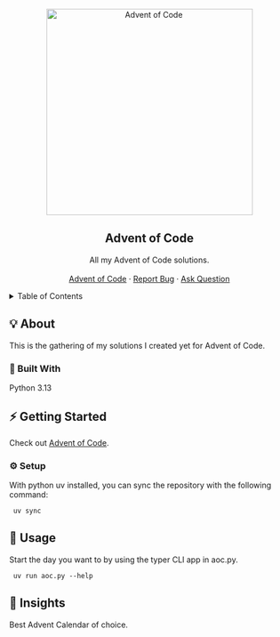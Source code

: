 
<br />
<div align="center">
  <a href="https://gitlab.hrz.tu-chemnitz.de/siev--tu-chemnitz.de/adventofcode">
    <img src="https://gitlab.hrz.tu-chemnitz.de/siev--tu-chemnitz.de/adventofcode/-/raw/master/_logo/adventOfCode.svg" alt="Advent of Code" height="371">
  </a>
  <h2>Advent of Code</h2>
  <p>
    All my Advent of Code solutions.
    <br />
    <br />
    <a href="https://adventofcode.com/" target="_blank">Advent of Code</a>
    ·
    <a href="https://gitlab.hrz.tu-chemnitz.de/siev--tu-chemnitz.de/adventofcode/-/issues">Report Bug</a>
    ·
    <a href="mailto:valentin.siegert@informatik.tu-chemnitz.de?subject=Question on Advent of Code">Ask Question</a>
  </p>
</div>

<details>
<summary>Table of Contents</summary>

- [About](#-about)
  - [Built With](#-built-with)
- [Getting Started](#-getting-started)
  - [Local Setup](#-setup)
- [Usage](#-usage)
- [Insights](#-insights)

</details>


## 💡 About

This is the gathering of my solutions I created yet for Advent of Code.

### 🧱 Built With

Python 3.13

## ⚡ Getting Started

Check out [Advent of Code][adventofcode].

### ⚙️ Setup

With python uv installed, you can sync the repository with the following command:
```shell
 uv sync
```

## 👟 Usage

Start the day you want to by using the typer CLI app in aoc.py.

```shell
 uv run aoc.py --help
```

## 👀 Insights

Best Advent Calendar of choice.

<!-- Identifiers, in alphabetical order -->
[adventofcode]: https://adventofcode.com/